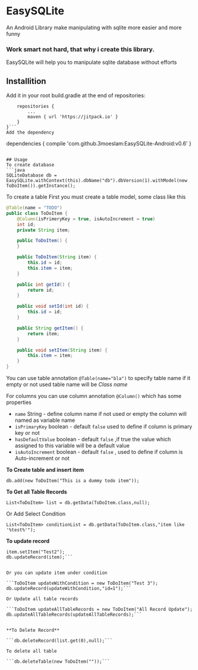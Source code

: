 # EasySQLite
An Android Library make manipulating with sqlite more easier and more funny

### Work smart not hard, that why i create this library.
EasySQLite will help you to manipulate sqlite database without efforts


## Installition

Add it in your root build.gradle at the end of repositories:
```allprojects {
    repositories {
        ...
        maven { url 'https://jitpack.io' }
    }
}```
Add the dependency
```
dependencies {
        compile 'com.github.3moeslam:EasySQLite-Android:v0.6'
}
```

## Usage
To create database
```java
SQLiteDatabase db = EasySQLite.withContext(this).dbName("db").dbVersion(1).withModel(new ToDoItem()).getInstance();
```

To create a table
First you must create a table model, some class like this
``` java
@Table(name = "TODO")
public class ToDoItem {
    @Column(isPrimeryKey = true, isAutoIncrement = true)
    int id;
    private String item;

    public ToDoItem() {
    }

    public ToDoItem(String item) {
        this.id = id;
        this.item = item;
    }

    public int getId() {
        return id;
    }

    public void setId(int id) {
        this.id = id;
    }

    public String getItem() {
        return item;
    }

    public void setItem(String item) {
        this.item = item;
    }
}
```

You can use table annotation ``` @Table(name="bla") ``` to specify table name if it empty or not used table name will be *Class name*

For columns you can use column annotation `@Column()` which has some properties
+ ```name``` String - define column name if not used or empty the column will named as variable name
+ ```isPrimaryKey``` boolean - default `false` used to define if column is primary key or not
+ ```hasDefaultValue``` boolean - default `false` ,if true the value which assigned to this variable will be a default value
+ ```isAutoIncrement``` boolean - default `false` , used to define if column is Auto-increment or not

**To Create table and insert item**

```db.add(new ToDoItem("This is a dummy todo item"));```

**To Get all Table Records**

```List<ToDoItem> list = db.getData(ToDoItem.class,null);```

Or Add Select Condition

```List<ToDoItem> conditionList = db.getData(ToDoItem.class,"item like '%test%'");```


**To update record**

```ToDoItem item = list.get(0);
item.setItem("Test2");
db.updateRecord(item);```


Or you can update item under condition

```ToDoItem updateWithCondition = new ToDoItem("Test 3");
db.updateRecord(updateWithCondition,"id=1");```

Or Update all table records

```ToDoItem updateAllTableRecords = new ToDoItem("All Record Update");
db.updateAllTableRecords(updateAllTableRecords);```


**To Delete Record**

```db.deleteRecord(list.get(0),null);```

To delete all table

```db.deleteTable(new ToDoItem(""));```


